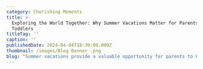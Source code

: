 ```yaml
---
category: Cherishing Moments
title: >-
  Exploring the World Together: Why Summer Vacations Matter for Parents with
  Toddlers
titleTag: ''
caption: ''
publishedDate: 2024-04-04T18:30:00.000Z
thumbnail: /images/Blog Banner .png
blog: "Summer vacations provide a valuable opportunity for parents to bond with their toddlers, create lasting memories and explore the world together. While travelling with young children may seem a little overwhelming, there are a number of benefits of taking a summer vacation as a family.\n\n**1. Quality Time:** Summer vacations offer parents dedicated time to connect with their little ones away from the distractions of everyday life. Whether lounging on a beach, hiking through nature, or exploring a new city, these shared experiences foster stronger parent-child relationships and create special moments that will be cherished for years to come.\n\n**2. Enriching Experiences:** Traveling can provide toddlers with valuable exposure to new environments, cultures, and ways of living. This exposure helps ignite curiosity and broaden their perspective on the world. By visiting museums, historical sites, or engaging in outdoor activities during travel, toddlers can develop a sense of wonder and cultivate a lifelong passion for learning.\n\n**3. Developmental Benefits:** Summer vacations provide children with opportunities for sensory stimulation, motor skill development, and social interaction. From building sandcastles to trying new foods, exploring the world together helps them develop cognitive abilities, improve communication skills, and enhance their creativity.\n\n**4. Building Resilience:** Traveling can present challenges and uncertainties, and navigating these obstacles as a family can help children build resilience, adaptability, and problem-solving skills. Learning to cope with unexpected situations in a supportive environment can empower toddlers to face future challenges confidently.\n\n**5. Creating Traditions:** Summer vacations have the potential to become cherished family traditions that children will look forward to year after year. Whether it's a sunny beach destination, a mountain cabin retreat, or an annual road trip, these shared experiences create a sense of belonging and strengthen family bonds.\n\n**In conclusion,** summer vacations play a vital role in the growth and development of little ones, offering parents the chance to create meaningful memories and explore the world together. By dedicating time to family adventures, parents can nurture their relationship with their toddlers, instill a sense of wonder and curiosity, and lay the foundation for a lifetime of shared experiences.\n\n**Contact Little Elly\_**- Phone number - +91 99725 27072 Email -\_[enquiry@littleelly.com](mailto:enquiry@littleelly.com)\_Enroll Now -\_[https://www.littleelly.com/admissions](https://www.littleelly.com/admissions)\n"
---
```


